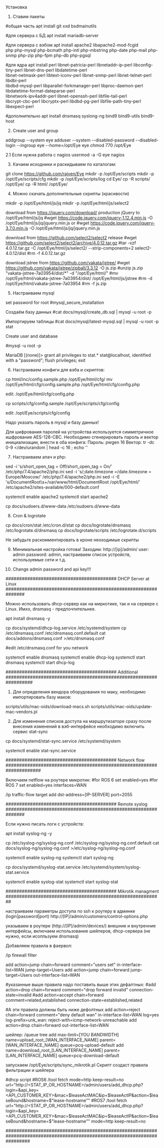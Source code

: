 Установка

1. Ставим пакеты

#общая часть
apt install git xxd bsdmainutils

#для сервера с БД
apt install mariadb-server

#для сервера с вэбом
apt install apache2 libapache2-mod-fcgid \
php php-mysql php-bcmath php-intl php-mbstring php-date php-mail php-snmp php-zip php-fpm php-db php-pgsql

#для ядра
apt install perl libnet-patricia-perl libnetaddr-ip-perl libconfig-tiny-perl libnet-dns-perl libdatetime-perl \
libnet-netmask-perl libtext-iconv-perl libnet-snmp-perl libnet-telnet-perl libdbi-perl \
libdbd-mysql-perl libparallel-forkmanager-perl libproc-daemon-perl libdatetime-format-dateparse-perl \
libnetwork-ipv4addr-perl libnet-openssh-perl libfile-tail-perl  \
libcrypt-cbc-perl libcryptx-perl libdbd-pg-perl libfile-path-tiny-perl libexpect-perl

#дополнительно
apt install dnsmasq syslong-ng bind9 bind9-utils bind9-host

2. Create user and group

addgroup --system eye
adduser --system  --disabled-password --disabled-login --ingroup eye --home=/opt/Eye eye
chmod 770 /opt/Eye

2.1 Если нужна работа с nagios
usermod -a -G eye nagios

3. Качаем исходники и раскидываем по каталогам:

git clone https://github.com/rajven/Eye
mkdir -p /opt/Eye/scripts
mkdir -p /opt/Eye/scripts/cfg
mkdir -p /opt/Eye/scripts/log
cd Eye/
cp -R scripts/ /opt/Eye/
cp -R html/ /opt/Eye/

4. Можно скачать дополнительные скрипты (красивости)

mkdir -p /opt/Eye/html/js/jq
mkdir -p /opt/Eye/html/js/select2

download from https://jquery.com/download/ production jQuery to /opt/Eye/html/js/jq
#wget https://code.jquery.com/jquery-1.12.4.min.js -O /opt/Eye/html/js/jq/jquery.min.js
or
#wget https://code.jquery.com/jquery-3.7.0.min.js -O /opt/Eye/html/js/jq/jquery.min.js

download from https://github.com/select2/select2 release
#wget https://github.com/select2/select2/archive/4.0.12.tar.gz
#tar -xzf 4.0.12.tar.gz -C /opt/Eye/html/js/select2/ --strip-components=2 select2-4.0.12/dist
#rm -f 4.0.12.tar.gz

download jstree from  https://github.com/vakata/jstree/
#wget https://github.com/vakata/jstree/zipball/3.3.12 -O js.zip
#unzip js.zip "vakata-jstree-7a03954/dist/*" -d "/opt/Eye/html/"
#mv /opt/Eye/html/vakata-jstree-7a03954/dist/ /opt/Eye/html/js/jstree
#rm -d /opt/Eye/html/vakata-jstree-7a03954
#rm -f js.zip

5. Настраиваем mysql 

set password for root
#mysql_secure_installation

Создаём базу данных
#cat docs/mysql/create_db.sql | mysql -u root -p

Импортируем таблицы
#cat docs/mysql/latest-mysql.sql | mysql -u root -p stat

Create user and database

#mysql -u root -p

MariaDB [(none)]>
grant all privileges to stat.* stat@localhost, identified with a "password";
flush privileges;
exit

6. Настраиваем конфиги для вэба и скриптов:

cp html/inc/config.sample.php /opt/Eye/html/cfg/
mv /opt/Eye/html/cfg/config.sample.php /opt/Eye/html/cfg/config.php

edit: /opt/Eye/html/cfg/config.php

cp scripts/cfg/config.sample /opt/Eye/scripts/cfg/config

edit: /opt/Eye/scripts/cfg/config

Надо указать пароль в  mysql и базу данных!

Для шифрования паролей на устройства используется симметричное ишфрование AES-128-CBC. Необходимо сгенерировать пароль и вектор инициализации, внести в оба конфига:
Пароль: pwgen 16
Вектор: tr -dc 0-9 </dev/urandom | head -c 16 ; echo ''

7. Настраиваем апач и php:

sed -i 's/short_open_tag = Off/short_open_tag = On/' /etc/php/7.4/apache2/php.ini
sed -i 's/;date.timezone =/date.timezone = Europe\/Moscow/' /etc/php/7.4/apache2/php.ini
sed -i -E 's/DocumentRoot\s+\/var\/www\/html/DocumentRoot \/opt\/Eye\/html/' /etc/apache2/sites-available/000-default.conf

systemctl enable apache2
systemctl start apache2

cp docs/sudoers.d/www-data /etc/sudoers.d/www-data

8. Cron & logrotate

cp docs/cron/stat /etc/cron.d/stat
cp docs/logrotate/dnsmasq /etc/logrotate.d/dnsmasq
cp docs/logrotate/scripts /etc/logrotate.d/scripts

Не забудьте раскомментировать в кроне неоходимые скрипты

9. Минимальная настройка готова! Заходим: http://[ip]/admin/ user: admin password: admin, настраиваем список устройств, используемые сети и т.д.

10. Change admin password and api key!!!

######################################### DHCP Server at Linux ###############################################################

Можно использовать dhcp-сервер как на миркотике, так и на сервере с Linux. Имхо, dnsmasq - предпочтительнее.

apt install dnsmasq -y

cp docs/systemd/dhcp-log.service /etc/systemd/system
cp /etc/dnsmasq.conf /etc/dnsmasq.conf.default
cat docs/addons/dnsmasq.conf >/etc/dnsmasq.conf

#edit /etc/dnsmasq.conf for you network

systemctl enable dnsmasq
systemctl enable dhcp-log
systemctl start dnsmasq
systemctl start dhcp-log

######################################### Additional ##################################################################

1. Для определения вендора оборудования по маку, необходимо импортировать базу маков:

scripts/utils/mac-oids/download-macs.sh
scripts/utils/mac-oids/update-mac-vendors.pl

2. Для изменения списков доступа на маршрутизаторе сразу после внесения изменений в вэб-интерфейсе необходимо включить сервис stat-sync

cp docs/systemd/stat-sync.service /etc/systemd/system

systemctl enable stat-sync.service

######################################### Network flow #####################################################################

Включаем netflow на роутере микротик:
#for ROS 6
set enabled=yes
#for ROS 7
set enabled=yes  interfaces=WAN

/ip traffic-flow target
add dst-address=[IP-SERVER] port=2055

######################################### Remote syslog ###############################################################

Если нужно писать логи с устройств:

apt install syslog-ng -y

cp /etc/syslog-ng/syslog-ng.conf  /etc/syslog-ng/syslog-ng.conf.default
cat docs/syslog-ng/syslog-ng.conf >/etc/syslog-ng/syslog-ng.conf

systemctl enable syslog-ng
systemctl start syslog-ng

cp docs/systemd/syslog-stat.service /etc/systemd/system/syslog-stat.service

systemctl enable syslog-stat
systemctl start syslog-stat

######################################### Mikrotik managment ##########################################################

настраиваем параметры доступа по ssh к роутеру в админке (login|password|port)  http://[IP]/admin/customers/control-options.php

указываем в роутере (http://[IP]/admin/devices/) внешние и внутренние интерфейсы, включаем использование шейперов, dhcp-сервера (не нужно, если исопльзуем dnsmasq)

Добавляем правила в фаервол:

/ip firewall filter

add action=jump chain=forward comment="users set" in-interface-list=WAN jump-target=Users
add action=jump chain=forward jump-target=Users out-interface-list=WAN

#указанные выше правила надо поставить выше этих дефалтных:
#add action=drop chain=forward comment="drop forward invalid" connection-state=invalid
#add action=accept chain=forward comment=related,established connection-state=established,related

#А эти правила должны быть ниже дефолтных
add action=reject chain=forward comment="deny default wan" in-interface-list=WAN log=yes log-prefix=unk_wan: reject-with=icmp-network-unreachable 
add action=drop chain=forward out-interface-list=WAN

шейпер:
/queue tree
add max-limit=[YOU BANDWIDTH] name=upload_root_[WAN_INTERFACE_NAME] parent=[WAN_INTERFACE_NAME] queue=pcq-upload-default
add name=download_root_[LAN_INTERFACE_NAME] parent=[LAN_INTERFACE_NAME] queue=pcq-download-default

запускаем /opt/Eye/scripts/sync_mikrotik.pl
Скрипт создаст правила фильтрации и шейпера

#dhcp script
#ROS6
/tool fetch mode=http keep-result=no url="http://<STAT_IP_OR_HOSTNAME>/admin/users/add_dhcp.php\?login=<LOGIN>&api_key=<API_CUSTOMER_KEY>&mac=$leaseActMAC&ip=$leaseActIP&action=$leaseBound&hostname=$"lease-hostname""
#ROS7
/tool fetch url="http://<STAT_IP_OR_HOSTNAME>/admin/users/add_dhcp.php?login=<LOGIN>&api_key=<API_CUSTOMER_KEY>&mac=$leaseActMAC&ip=$leaseActIP&action=$leaseBound&hostname=$"lease-hostname"" mode=http keep-result=no

#########################################################################################################################
